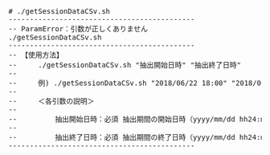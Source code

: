 <pre>
# ./getSessionDataCSv.sh 
--------------------------------------------
-- ParamError：引数が正しくありません
./getSessionDataCSv.sh  
--------------------------------------------
-- 【使用方法】
--     ./getSessionDataCSv.sh "抽出開始日時" "抽出終了日時"
--
--     例) ./getSessionDataCSv.sh "2018/06/22 18:00" "2018/06/22 18:59"
--
--     ＜各引数の説明＞
--
--         抽出開始日時：必須 抽出期間の開始日時（yyyy/mm/dd hh24:mi）※capture_timeで絞り込みする
--
--         抽出終了日時：必須 抽出期間の終了日時（yyyy/mm/dd hh24:mi）※capture_timeで絞り込みする
--------------------------------------------
</pre>
